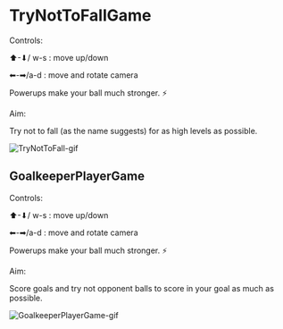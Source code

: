 # TryNotToFallGame

Controls:

⬆-⬇/ w-s : move up/down

⬅-➡/a-d : move and rotate camera

Powerups make your ball much stronger. ⚡

Aim:

Try not to fall (as the name suggests) for as high levels as possible.



![TryNotToFall-gif](https://user-images.githubusercontent.com/74989036/183547130-b4d97a59-c61a-4b5a-8dcb-3681f672fd6f.gif)

## GoalkeeperPlayerGame

Controls:

⬆-⬇/ w-s : move up/down

⬅-➡/a-d : move and rotate camera

Powerups make your ball much stronger. ⚡

Aim: 

Score goals and try not opponent balls to score in your goal as much as possible.

![GoalkeeperPlayerGame-gif](https://user-images.githubusercontent.com/74989036/183547203-acc4a853-a382-4694-b49e-2d76cc23af82.gif)
